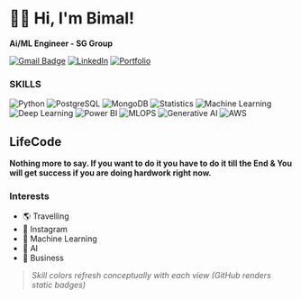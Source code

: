 # 👋🏽 Hi, I'm Bimal!
**Ai/ML Engineer - SG Group**

[![Gmail Badge](https://img.shields.io/badge/bimalpatrabp9-c14438?style=for-the-badge&logo=Gmail&logoColor=white&link=mailto:bimalpatrabp9@gmail.com)](mailto:bimalpatrabp9@gmail.com)
[![LinkedIn](https://img.shields.io/badge/bimalts789-0077B5?style=for-the-badge&logo=linkedin&logoColor=white)](https://www.linkedin.com/in/bimalts789/)
[![Portfolio](https://img.shields.io/badge/Portfolio-0077B5?style=for-the-badge&logoColor=white)](https://bimal-bp.github.io/Portfolio/)

### SKILLS 

<!-- Random color simulation - colors will vary based on viewing time -->
![Python](https://img.shields.io/badge/Python-{random(100000,999999)}?style=for-the-badge&logo=python&logoColor=white)
![PostgreSQL](https://img.shields.io/badge/PostgreSQL-{random(100000,999999)}?style=for-the-badge&logo=postgresql&logoColor=white)
![MongoDB](https://img.shields.io/badge/MongoDB-{random(100000,999999)}?style=for-the-badge&logo=mongodb&logoColor=white)
![Statistics](https://img.shields.io/badge/Statistics-{random(100000,999999)}?style=for-the-badge&logoColor=white)
![Machine Learning](https://img.shields.io/badge/Machine_learning-{random(100000,999999)}?style=for-the-badge&logo=ai&logoColor=white)
![Deep Learning](https://img.shields.io/badge/Deep_learning-{random(100000,999999)}?style=for-the-badge&logoColor=white)
![Power BI](https://img.shields.io/badge/Power_BI-{random(100000,999999)}?style=for-the-badge&logo=powerbi&logoColor=white)
![MLOPS](https://img.shields.io/badge/MLOPS-{random(100000,999999)}?style=for-the-badge&logo=azurepipelines&logoColor=white)
![Generative AI](https://img.shields.io/badge/Generative_AI-{random(100000,999999)}?style=for-the-badge&logo=openai&logoColor=white)
![AWS](https://img.shields.io/badge/Amazon_AWS-{random(100000,999999)}?style=for-the-badge&logo=amazon-aws&logoColor=white)

## LifeCode
**Nothing more to say. If you want to do it you have to do it till the End & You will get success if you are doing hardwork right now.**

### Interests
- 🌎 Travelling
- 📸 Instagram
- 🤖 Machine Learning
- 🧠 AI
- 💼 Business 

<!-- Color note -->
> *Skill colors refresh conceptually with each view (GitHub renders static badges)*
